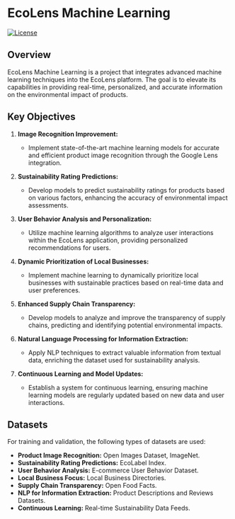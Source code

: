 # EcoLens Machine Learning

[![License](https://img.shields.io/badge/License-GNU_GPL-green.svg)](LICENSE)

## Overview

EcoLens Machine Learning  is a project that integrates advanced machine learning techniques into the EcoLens platform. The goal is to elevate its capabilities in providing real-time, personalized, and accurate information on the environmental impact of products.

## Key Objectives

1. **Image Recognition Improvement:**
   - Implement state-of-the-art machine learning models for accurate and efficient product image recognition through the Google Lens integration.

2. **Sustainability Rating Predictions:**
   - Develop models to predict sustainability ratings for products based on various factors, enhancing the accuracy of environmental impact assessments.

3. **User Behavior Analysis and Personalization:**
   - Utilize machine learning algorithms to analyze user interactions within the EcoLens application, providing personalized recommendations for users.

4. **Dynamic Prioritization of Local Businesses:**
   - Implement machine learning to dynamically prioritize local businesses with sustainable practices based on real-time data and user preferences.

5. **Enhanced Supply Chain Transparency:**
   - Develop models to analyze and improve the transparency of supply chains, predicting and identifying potential environmental impacts.

6. **Natural Language Processing for Information Extraction:**
   - Apply NLP techniques to extract valuable information from textual data, enriching the dataset used for sustainability analysis.

7. **Continuous Learning and Model Updates:**
   - Establish a system for continuous learning, ensuring machine learning models are regularly updated based on new data and user interactions.

## Datasets

For training and validation, the following types of datasets are used:

- **Product Image Recognition:** Open Images Dataset, ImageNet.
- **Sustainability Rating Predictions:** EcoLabel Index.
- **User Behavior Analysis:** E-commerce User Behavior Dataset.
- **Local Business Focus:** Local Business Directories.
- **Supply Chain Transparency:** Open Food Facts.
- **NLP for Information Extraction:** Product Descriptions and Reviews Datasets.
- **Continuous Learning:** Real-time Sustainability Data Feeds.
